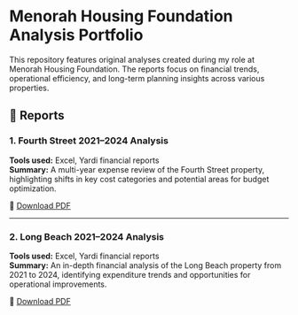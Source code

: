 # Menorah Housing Foundation Analysis Portfolio

This repository features original analyses created during my role at Menorah Housing Foundation. The reports focus on financial trends, operational efficiency, and long-term planning insights across various properties.

## 📄 Reports

### 1. Fourth Street 2021–2024 Analysis
**Tools used:** Excel, Yardi financial reports  
**Summary:** A multi-year expense review of the Fourth Street property, highlighting shifts in key cost categories and potential areas for budget optimization.

📎 [Download PDF](./Fourth_Street_21-24_Analysis.pdf)

---

### 2. Long Beach 2021–2024 Analysis
**Tools used:** Excel, Yardi financial reports  
**Summary:** An in-depth financial analysis of the Long Beach property from 2021 to 2024, identifying expenditure trends and opportunities for operational improvements.

📎 [Download PDF](./Long_Beach_21-24_Analysis.pdf)
